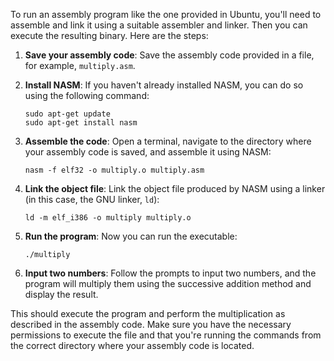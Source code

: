 To run an assembly program like the one provided in Ubuntu, you'll need to assemble and link it using a suitable assembler and linker. Then you can execute the resulting binary. Here are the steps:

1. **Save your assembly code**: Save the assembly code provided in a file, for example, `multiply.asm`.

2. **Install NASM**: If you haven't already installed NASM, you can do so using the following command:
   ```
   sudo apt-get update
   sudo apt-get install nasm
   ```

3. **Assemble the code**: Open a terminal, navigate to the directory where your assembly code is saved, and assemble it using NASM:
   ```
   nasm -f elf32 -o multiply.o multiply.asm
   ```

4. **Link the object file**: Link the object file produced by NASM using a linker (in this case, the GNU linker, `ld`):
   ```
   ld -m elf_i386 -o multiply multiply.o
   ```

5. **Run the program**: Now you can run the executable:
   ```
   ./multiply
   ```

6. **Input two numbers**: Follow the prompts to input two numbers, and the program will multiply them using the successive addition method and display the result.

This should execute the program and perform the multiplication as described in the assembly code. Make sure you have the necessary permissions to execute the file and that you're running the commands from the correct directory where your assembly code is located.
